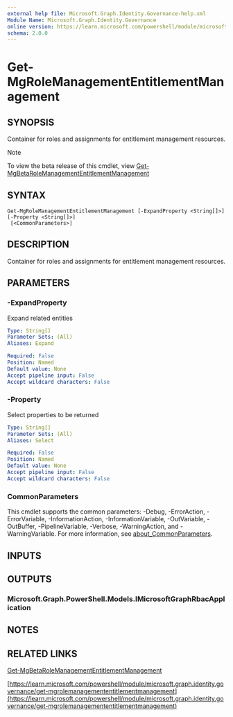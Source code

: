 ```yaml
---
external help file: Microsoft.Graph.Identity.Governance-help.xml
Module Name: Microsoft.Graph.Identity.Governance
online version: https://learn.microsoft.com/powershell/module/microsoft.graph.identity.governance/get-mgrolemanagemententitlementmanagement
schema: 2.0.0
---
```


# Get-MgRoleManagementEntitlementManagement

## SYNOPSIS
Container for roles and assignments for entitlement management resources.

> [!NOTE]
> To view the beta release of this cmdlet, view [Get-MgBetaRoleManagementEntitlementManagement](/powershell/module/Microsoft.Graph.Beta.Identity.Governance/Get-MgBetaRoleManagementEntitlementManagement?view=graph-powershell-beta)

## SYNTAX

```
Get-MgRoleManagementEntitlementManagement [-ExpandProperty <String[]>] [-Property <String[]>]
 [<CommonParameters>]
```

## DESCRIPTION
Container for roles and assignments for entitlement management resources.

## PARAMETERS

### -ExpandProperty
Expand related entities

```yaml
Type: String[]
Parameter Sets: (All)
Aliases: Expand

Required: False
Position: Named
Default value: None
Accept pipeline input: False
Accept wildcard characters: False
```

### -Property
Select properties to be returned

```yaml
Type: String[]
Parameter Sets: (All)
Aliases: Select

Required: False
Position: Named
Default value: None
Accept pipeline input: False
Accept wildcard characters: False
```

### CommonParameters
This cmdlet supports the common parameters: -Debug, -ErrorAction, -ErrorVariable, -InformationAction, -InformationVariable, -OutVariable, -OutBuffer, -PipelineVariable, -Verbose, -WarningAction, and -WarningVariable. For more information, see [about_CommonParameters](http://go.microsoft.com/fwlink/?LinkID=113216).

## INPUTS

## OUTPUTS

### Microsoft.Graph.PowerShell.Models.IMicrosoftGraphRbacApplication
## NOTES

## RELATED LINKS
[Get-MgBetaRoleManagementEntitlementManagement](/powershell/module/Microsoft.Graph.Beta.Identity.Governance/Get-MgBetaRoleManagementEntitlementManagement?view=graph-powershell-beta)

[https://learn.microsoft.com/powershell/module/microsoft.graph.identity.governance/get-mgrolemanagemententitlementmanagement](https://learn.microsoft.com/powershell/module/microsoft.graph.identity.governance/get-mgrolemanagemententitlementmanagement)


